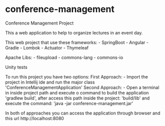 # conference-management

Conference Management Project

This a web application to help to organize lectures in an event day.


This web project that use these frameworks:
	- SpringBoot
	- Angular
	- Gradle
	- Lombok
	- Actuator
	- Thymeleaf

Apache Libs:
    - fileupload
    - commons-lang
    - commons-io

 Unity tests

To run this project you have two options:
  First Approach:
    - Import the project in Intellij ide and run the major class 'ConferenceManagementApplication'
  Second Approach:
    - Open a terminal in inside project path and execute o command to build the application
 'gradlew build', after  access this path inside the project: 'build/lib' and
 execute the command: 'java -jar conference-management.jar'

In both of approaches you can access the application through browser and this url
http://localhost:8080
